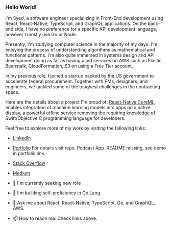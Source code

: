 ### Hello World!

I'm Syed, a software engineer specializing in Front-End development using React, React-Native, TypeScript, and GraphQL applications. On the back-end side, I have no preference for a specific API development language, however I mostly use Go or Node.

Presently, I'm studying computer science in the majority of my days. I'm enjoying the process of understanding algorithms as mathematical and functional patterns. I'm also quite immersed in systems design and API development going as far as having used services on AWS such as Elastic Beanstalk, CloudFormation, S3 on using a Free Tier account.

In my previous role, I joined a startup backed by the US government to accelerate federal procurement. Together with PMs, designers, and engineers, we tackled some of the toughest challenges in the contracting space.

Here are the details about a project I'm proud of: [React-Native CoreML](https://github.com/syedwshah/RNCoreML),  enables integration of machine learning models into apps on a native display, a powerful offline service removing the requiring knowledge of Swift/Objective C programming language for developers.

Feel free to explore more of my work by visiting the following links:

- [LinkedIn](https://www.linkedin.com/in/swsprofile/)
- [Portfolio](https://syedwshah.github.io/) For details visit repo. Podcast App .README missing, see demo in portfolio link.
- [Stack Overflow](https://stackoverflow.com/users/9059680/shah)
- [Medium](https://medium.com/@syedwshah.nyc)


- 🔭 I'm currently seeking new role
- 🌱 I'm building self-proficiency in Go Lang.
- 💬 Ask me about React, React-Native, TypeScript, Go, and GraphQL, AWS.
- 📫 How to reach me: Check links above.
